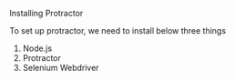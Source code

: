 Installing Protractor 

To set up protractor, we need to install below three things
1. Node.js
2. Protractor
3. Selenium Webdriver
